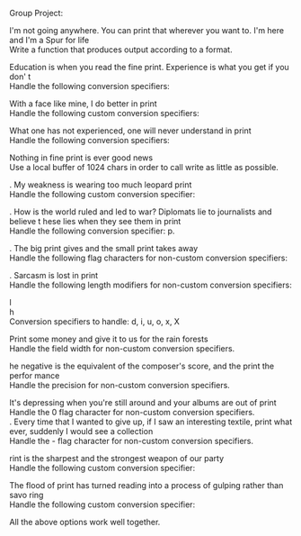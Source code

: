 Group Project:                                                                      
                                                                                    
I'm not going anywhere. You can print that wherever you want to. I'm here and I'm
 a Spur for life                                                                    
Write a function that produces output according to a format.                        
                                                                                    
                                                                                    
 Education is when you read the fine print. Experience is what you get if you don'
t                                                                                   
Handle the following conversion specifiers:

 With a face like mine, I do better in print                                      
Handle the following custom conversion specifiers:                                  
                                                                                    
 What one has not experienced, one will never understand in print                 
Handle the following conversion specifiers:                                         
                                                                                    
 Nothing in fine print is ever good news                                          
Use a local buffer of 1024 chars in order to call write as little as possible.      
                                                                                    
. My weakness is wearing too much leopard print                                    
Handle the following custom conversion specifier:                                   
                                                                                    
. How is the world ruled and led to war? Diplomats lie to journalists and believe t
hese lies when they see them in print                                               
Handle the following conversion specifier: p.                                       
                                                                                    
. The big print gives and the small print takes away                               
Handle the following flag characters for non-custom conversion specifiers:          
                                                                                    
. Sarcasm is lost in print                                                         
Handle the following length modifiers for non-custom conversion specifiers:         
                                                                                    
l                                                                                   
h                                                                                   
Conversion specifiers to handle: d, i, u, o, x, X                                   
                                                                                    
 Print some money and give it to us for the rain forests                          
Handle the field width for non-custom conversion specifiers.                        
                                                                                    
he negative is the equivalent of the composer's score, and the print the perfor
mance                                                                               
Handle the precision for non-custom conversion specifiers.                          
                                                                                    
 It's depressing when you're still around and your albums are out of print       
Handle the 0 flag character for non-custom conversion specifiers.                   
 . Every time that I wanted to give up, if I saw an interesting textile, print what
 ever, suddenly I would see a collection                                            
Handle the - flag character for non-custom conversion specifiers.                   
                                                                                    
rint is the sharpest and the strongest weapon of our party                     
Handle the following custom conversion specifier:                                   
                                                                                    
 The flood of print has turned reading into a process of gulping rather than savo
ring                                                                                
Handle the following custom conversion specifier:                                   
                                                                                    
All the above options work well together.

